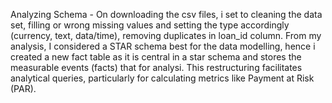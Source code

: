 Analyzing Schema  - On downloading the csv files, i set to cleaning the data set, filling or wrong missing values and setting the type accordingly (currency, text, data/time), removing duplicates in loan_id column. From my analysis, I considered a STAR schema best for the data modelling, hence i created a new fact table as it is central in a star schema and stores the measurable events (facts) that for analysi. This restructuring facilitates analytical queries, particularly for calculating metrics like Payment at Risk (PAR).


